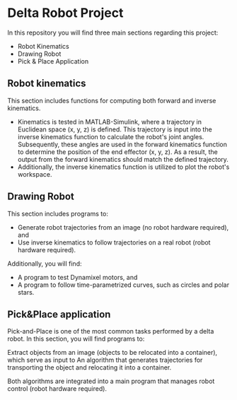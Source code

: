 # Delta Robot Project
In this repository you will find three main sections regarding this project:
 - Robot Kinematics
 - Drawing Robot
 - Pick & Place Application

## Robot kinematics
This section includes functions for computing both forward and inverse kinematics.
- Kinematics is tested in MATLAB-Simulink, where a trajectory in Euclidean space (x, y, z) is defined. This trajectory is input into the inverse kinematics function to calculate the robot's joint angles. Subsequently, these angles are used in the forward kinematics function to determine the position of the end effector (x, y, z). As a result, the output from the forward kinematics should match the defined trajectory.
- Additionally, the inverse kinematics function is utilized to plot the robot's workspace.

## Drawing Robot 
This section includes programs to:

- Generate robot trajectories from an image (no robot hardware required), and
- Use inverse kinematics to follow trajectories on a real robot (robot hardware required).

Additionally, you will find:

- A program to test Dynamixel motors, and
- A program to follow time-parametrized curves, such as circles and polar stars.

## Pick&Place application
Pick-and-Place is one of the most common tasks performed by a delta robot. In this section, you will find programs to:

Extract objects from an image (objects to be relocated into a container), which serve as input to
An algorithm that generates trajectories for transporting the object and relocating it into a container.

Both algorithms are integrated into a main program that manages robot control (robot hardware required).

